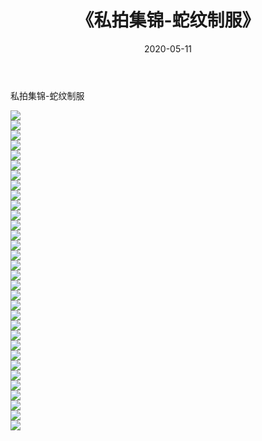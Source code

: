 ﻿---
layout: post
title:  《私拍集锦-蛇纹制服》
date:   2020-05-11
img: http://imgx.orgx.ga/漏D/网络美图/2020/私拍集锦-蛇纹制服/000.jpg
categories: [美女, 清纯, 唯美]
---

私拍集锦-蛇纹制服

  ![](http://imgx.orgx.ga/漏D/网络美图/2020/私拍集锦-蛇纹制服/001.jpg) <br> ![](http://imgx.orgx.ga/漏D/网络美图/2020/私拍集锦-蛇纹制服/002.jpg) <br> ![](http://imgx.orgx.ga/漏D/网络美图/2020/私拍集锦-蛇纹制服/003.jpg) <br> ![](http://imgx.orgx.ga/漏D/网络美图/2020/私拍集锦-蛇纹制服/004.jpg) <br> ![](http://imgx.orgx.ga/漏D/网络美图/2020/私拍集锦-蛇纹制服/005.jpg) <br> ![](http://imgx.orgx.ga/漏D/网络美图/2020/私拍集锦-蛇纹制服/006.jpg) <br> ![](http://imgx.orgx.ga/漏D/网络美图/2020/私拍集锦-蛇纹制服/007.jpg) <br> ![](http://imgx.orgx.ga/漏D/网络美图/2020/私拍集锦-蛇纹制服/008.jpg) <br> ![](http://imgx.orgx.ga/漏D/网络美图/2020/私拍集锦-蛇纹制服/009.jpg) <br> ![](http://imgx.orgx.ga/漏D/网络美图/2020/私拍集锦-蛇纹制服/010.jpg) <br> ![](http://imgx.orgx.ga/漏D/网络美图/2020/私拍集锦-蛇纹制服/011.jpg) <br> ![](http://imgx.orgx.ga/漏D/网络美图/2020/私拍集锦-蛇纹制服/012.jpg) <br> ![](http://imgx.orgx.ga/漏D/网络美图/2020/私拍集锦-蛇纹制服/013.jpg) <br> ![](http://imgx.orgx.ga/漏D/网络美图/2020/私拍集锦-蛇纹制服/014.jpg) <br> ![](http://imgx.orgx.ga/漏D/网络美图/2020/私拍集锦-蛇纹制服/015.jpg) <br> ![](http://imgx.orgx.ga/漏D/网络美图/2020/私拍集锦-蛇纹制服/016.jpg) <br> ![](http://imgx.orgx.ga/漏D/网络美图/2020/私拍集锦-蛇纹制服/017.jpg) <br> ![](http://imgx.orgx.ga/漏D/网络美图/2020/私拍集锦-蛇纹制服/018.jpg) <br> ![](http://imgx.orgx.ga/漏D/网络美图/2020/私拍集锦-蛇纹制服/019.jpg) <br> ![](http://imgx.orgx.ga/漏D/网络美图/2020/私拍集锦-蛇纹制服/020.jpg) <br> ![](http://imgx.orgx.ga/漏D/网络美图/2020/私拍集锦-蛇纹制服/021.jpg) <br> ![](http://imgx.orgx.ga/漏D/网络美图/2020/私拍集锦-蛇纹制服/022.jpg) <br> ![](http://imgx.orgx.ga/漏D/网络美图/2020/私拍集锦-蛇纹制服/023.jpg) <br> ![](http://imgx.orgx.ga/漏D/网络美图/2020/私拍集锦-蛇纹制服/024.jpg) <br> ![](http://imgx.orgx.ga/漏D/网络美图/2020/私拍集锦-蛇纹制服/025.jpg) <br> ![](http://imgx.orgx.ga/漏D/网络美图/2020/私拍集锦-蛇纹制服/026.jpg) <br> ![](http://imgx.orgx.ga/漏D/网络美图/2020/私拍集锦-蛇纹制服/027.jpg) <br> ![](http://imgx.orgx.ga/漏D/网络美图/2020/私拍集锦-蛇纹制服/028.jpg) <br> ![](http://imgx.orgx.ga/漏D/网络美图/2020/私拍集锦-蛇纹制服/029.jpg) <br> ![](http://imgx.orgx.ga/漏D/网络美图/2020/私拍集锦-蛇纹制服/030.jpg) <br> ![](http://imgx.orgx.ga/漏D/网络美图/2020/私拍集锦-蛇纹制服/031.jpg) <br> ![](http://imgx.orgx.ga/漏D/网络美图/2020/私拍集锦-蛇纹制服/032.jpg) <br>